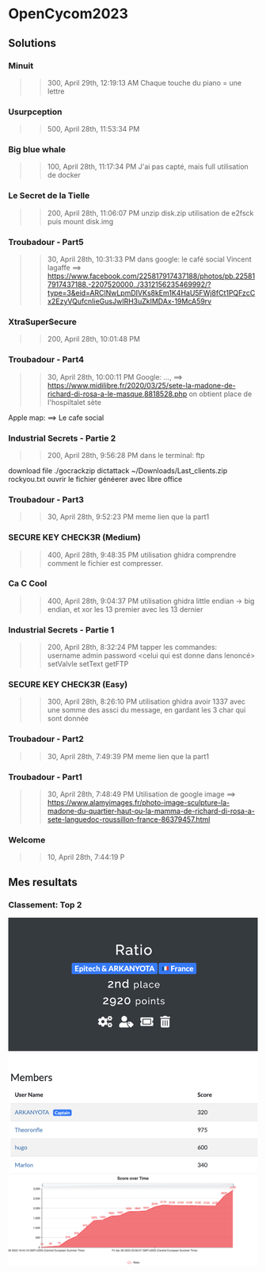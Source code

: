 # OpenCycom2023

## Solutions

### Minuit
>> 300, April 29th, 12:19:13 AM
Chaque touche du piano = une lettre

### Usurpception
>> 500, April 28th, 11:53:34 PM

### Big blue whale
>> 100, April 28th, 11:17:34 PM
J'ai pas capté, mais full utilisation de docker

### Le Secret de la Tielle
>> 200, April 28th, 11:06:07 PM
unzip disk.zip
utilisation de e2fsck
puis mount disk.img	

### Troubadour - Part5
>> 30, April 28th, 10:31:33 PM
dans google: le café social Vincent lagaffe
==> https://www.facebook.com/225817917437188/photos/pb.225817917437188.-2207520000../3312156235469992/?type=3&eid=ARClNwLpmDIVKs8kEm1K4HaU5FWj8fCt1PQFzcCx2EzyVQufcnIieGusJwIRH3uZkIMDAx-19McA59rv

### XtraSuperSecure
>> 200, April 28th, 10:01:48 PM

### Troubadour - Part4
>> 30, April 28th, 10:00:11 PM
Google: ..., 
==> https://www.midilibre.fr/2020/03/25/sete-la-madone-de-richard-di-rosa-a-le-masque,8818528.php
on obtient place de l'hospiltalet sète

Apple map:
==> Le cafe social	

### Industrial Secrets - Partie 2
>> 200, April 28th, 9:56:28 PM
dans le terminal:
ftp <url>
<name part1>
<pass part1>	

download file
./gocrackzip dictattack ~/Downloads/Last_clients.zip rockyou.txt
ouvrir le fichier généerer avec libre office

### Troubadour - Part3
>> 30, April 28th, 9:52:23 PM
meme lien que la part1	

### SECURE KEY CHECK3R (Medium)
>> 400, April 28th, 9:48:35 PM
utilisation ghidra
comprendre comment le fichier est compresser.	

### Ca C Cool
>> 400, April 28th, 9:04:37 PM
utilisation ghidra
little endian -> big endian, et xor les 13 premier avec les 13 dernier	

### Industrial Secrets - Partie 1
>> 200, April 28th, 8:32:24 PM
tapper les commandes:     
username admin
password <celui qui est donne dans lenoncé>
setValvle <un nombre tres grand>
set<jsp>Text <une string tres grande>
get<jsp>FTP	

### SECURE KEY CHECK3R (Easy)
>> 300, April 28th, 8:26:10 PM
utilisation ghidra
avoir 1337 avec une somme des assci du message, en gardant les 3 char qui sont donnée

### Troubadour - Part2
>> 30, April 28th, 7:49:39 PM
meme lien que la part1

### Troubadour - Part1
>> 30, April 28th, 7:48:49 PM
Utilisation de google image
==> https://www.alamyimages.fr/photo-image-sculpture-la-madone-du-quartier-haut-ou-la-mamma-de-richard-di-rosa-a-sete-languedoc-roussillon-france-86379457.html

### Welcome
>> 10, April 28th, 7:44:19 P

## Mes resultats

### Classement: Top 2
![Classement](./Result.png)
![ScoreOverTime](./ScoreoverTime.png)

